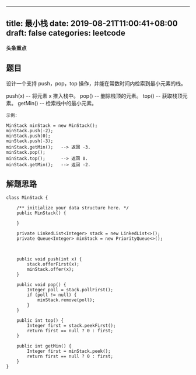 
---
title: 最小栈
date: 2019-08-21T11:00:41+08:00
draft: false
categories: leetcode
---


**头条重点**

## 题目


设计一个支持 push，pop，top 操作，并能在常数时间内检索到最小元素的栈。

push(x) -- 将元素 x 推入栈中。
pop() -- 删除栈顶的元素。
top() -- 获取栈顶元素。
getMin() -- 检索栈中的最小元素。

```
示例:

MinStack minStack = new MinStack();
minStack.push(-2);
minStack.push(0);
minStack.push(-3);
minStack.getMin();   --> 返回 -3.
minStack.pop();
minStack.top();      --> 返回 0.
minStack.getMin();   --> 返回 -2.
```

## 解题思路

```
class MinStack {

    /** initialize your data structure here. */
    public MinStack() {

    }

    private LinkedList<Integer> stack = new LinkedList<>();
    private Queue<Integer> minStack = new PriorityQueue<>();



    public void push(int x) {
        stack.offerFirst(x);
        minStack.offer(x);
    }

    public void pop() {
        Integer poll = stack.pollFirst();
        if (poll != null) {
            minStack.remove(poll);
        }
    }

    public int top() {
        Integer first = stack.peekFirst();
        return first == null ? 0 : first;
    }

    public int getMin() {
        Integer first = minStack.peek();
        return first == null ? 0 : first;
    }
}
```
